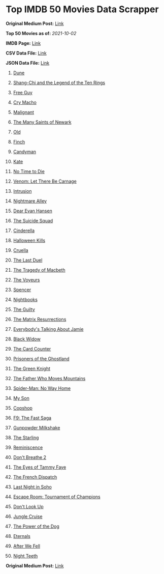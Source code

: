 # Top IMDB 50 Movies Data Scrapper

**Original Medium Post:** [Link](https://medium.com/@nishantsahoo/which-movie-should-i-watch-5c83a3c0f5b1) 

**Top 50 Movies as of:** _2021-10-02_

**IMDB Page:** [Link](http://www.imdb.com/search/title?release_date=2021,2021&title_type=feature)

**CSV Data File:** [Link](/Data/data.csv)

**JSON Data File:** [Link](/Data/data.json)

1. [Dune](https://www.imdb.com/title/tt1160419/?ref_=adv_li_tt)

2. [Shang-Chi and the Legend of the Ten Rings](https://www.imdb.com/title/tt9376612/?ref_=adv_li_tt)

3. [Free Guy](https://www.imdb.com/title/tt6264654/?ref_=adv_li_tt)

4. [Cry Macho](https://www.imdb.com/title/tt1924245/?ref_=adv_li_tt)

5. [Malignant](https://www.imdb.com/title/tt3811906/?ref_=adv_li_tt)

6. [The Many Saints of Newark](https://www.imdb.com/title/tt8110232/?ref_=adv_li_tt)

7. [Old](https://www.imdb.com/title/tt10954652/?ref_=adv_li_tt)

8. [Finch](https://www.imdb.com/title/tt3420504/?ref_=adv_li_tt)

9. [Candyman](https://www.imdb.com/title/tt9347730/?ref_=adv_li_tt)

10. [Kate](https://www.imdb.com/title/tt7737528/?ref_=adv_li_tt)

11. [No Time to Die](https://www.imdb.com/title/tt2382320/?ref_=adv_li_tt)

12. [Venom: Let There Be Carnage](https://www.imdb.com/title/tt7097896/?ref_=adv_li_tt)

13. [Intrusion](https://www.imdb.com/title/tt5563324/?ref_=adv_li_tt)

14. [Nightmare Alley](https://www.imdb.com/title/tt7740496/?ref_=adv_li_tt)

15. [Dear Evan Hansen](https://www.imdb.com/title/tt9357050/?ref_=adv_li_tt)

16. [The Suicide Squad](https://www.imdb.com/title/tt6334354/?ref_=adv_li_tt)

17. [Cinderella](https://www.imdb.com/title/tt10155932/?ref_=adv_li_tt)

18. [Halloween Kills](https://www.imdb.com/title/tt10665338/?ref_=adv_li_tt)

19. [Cruella](https://www.imdb.com/title/tt3228774/?ref_=adv_li_tt)

20. [The Last Duel](https://www.imdb.com/title/tt4244994/?ref_=adv_li_tt)

21. [The Tragedy of Macbeth](https://www.imdb.com/title/tt10095582/?ref_=adv_li_tt)

22. [The Voyeurs](https://www.imdb.com/title/tt11235772/?ref_=adv_li_tt)

23. [Spencer](https://www.imdb.com/title/tt12536294/?ref_=adv_li_tt)

24. [Nightbooks](https://www.imdb.com/title/tt10521144/?ref_=adv_li_tt)

25. [The Guilty](https://www.imdb.com/title/tt9421570/?ref_=adv_li_tt)

26. [The Matrix Resurrections](https://www.imdb.com/title/tt10838180/?ref_=adv_li_tt)

27. [Everybody's Talking About Jamie](https://www.imdb.com/title/tt8635092/?ref_=adv_li_tt)

28. [Black Widow](https://www.imdb.com/title/tt3480822/?ref_=adv_li_tt)

29. [The Card Counter](https://www.imdb.com/title/tt11196036/?ref_=adv_li_tt)

30. [Prisoners of the Ghostland](https://www.imdb.com/title/tt6372694/?ref_=adv_li_tt)

31. [The Green Knight](https://www.imdb.com/title/tt9243804/?ref_=adv_li_tt)

32. [The Father Who Moves Mountains](https://www.imdb.com/title/tt8886670/?ref_=adv_li_tt)

33. [Spider-Man: No Way Home](https://www.imdb.com/title/tt10872600/?ref_=adv_li_tt)

34. [My Son](https://www.imdb.com/title/tt13234058/?ref_=adv_li_tt)

35. [Copshop](https://www.imdb.com/title/tt5748448/?ref_=adv_li_tt)

36. [F9: The Fast Saga](https://www.imdb.com/title/tt5433138/?ref_=adv_li_tt)

37. [Gunpowder Milkshake](https://www.imdb.com/title/tt8368408/?ref_=adv_li_tt)

38. [The Starling](https://www.imdb.com/title/tt5164438/?ref_=adv_li_tt)

39. [Reminiscence](https://www.imdb.com/title/tt3272066/?ref_=adv_li_tt)

40. [Don't Breathe 2](https://www.imdb.com/title/tt6246322/?ref_=adv_li_tt)

41. [The Eyes of Tammy Faye](https://www.imdb.com/title/tt9115530/?ref_=adv_li_tt)

42. [The French Dispatch](https://www.imdb.com/title/tt8847712/?ref_=adv_li_tt)

43. [Last Night in Soho](https://www.imdb.com/title/tt9639470/?ref_=adv_li_tt)

44. [Escape Room: Tournament of Champions](https://www.imdb.com/title/tt9844522/?ref_=adv_li_tt)

45. [Don't Look Up](https://www.imdb.com/title/tt11286314/?ref_=adv_li_tt)

46. [Jungle Cruise](https://www.imdb.com/title/tt0870154/?ref_=adv_li_tt)

47. [The Power of the Dog](https://www.imdb.com/title/tt10293406/?ref_=adv_li_tt)

48. [Eternals](https://www.imdb.com/title/tt9032400/?ref_=adv_li_tt)

49. [After We Fell](https://www.imdb.com/title/tt13069986/?ref_=adv_li_tt)

50. [Night Teeth](https://www.imdb.com/title/tt10763820/?ref_=adv_li_tt)

**Original Medium Post:** [Link](https://medium.com/@nishantsahoo/which-movie-should-i-watch-5c83a3c0f5b1) 
